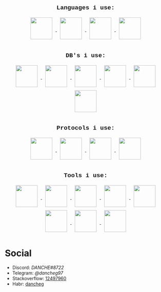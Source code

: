 
## <p  align="center" style="font-family:courier;font-size:90%" size=212px> Languages i use: </p> 


<p align="center">
<a href='https://go.dev/'>
<img go align="center" style="padding-left: 10px; padding-right: 10px; padding-bottom: 10px;" width="68px" height="68px" src="https://juststickers.in/wp-content/uploads/2016/07/go-programming-language.png" /> 
</a>
<a href='https://www.python.org/'>
<img python align="center" style="padding-left: 10px; padding-right: 10px; padding-bottom: 10px;" width="68px"  height="68px" src="https://upload.wikimedia.org/wikipedia/commons/thumb/c/c3/Python-logo-notext.svg/1200px-Python-logo-notext.svg.png" />
</a>
<a href='https://docs.microsoft.com/en-us/dotnet/csharp/'>
<img c# align="center" style="padding-left: 10px; padding-right: 10px; padding-bottom: 10px;" width="68px"  height="68px" src="https://static.wikia.nocookie.net/wikies/images/4/43/Logo-csharp.png/revision/latest?cb=20180617092325&path-prefix=ru" />
</a>
<a href='https://dart.dev/'>
<img dart align="center" style="padding-left: 10px; padding-right: 10px; padding-bottom: 10px;" width="68px"  height="68px" src="https://upload.wikimedia.org/wikipedia/commons/7/7e/Dart-logo.png" />
</a>
</p>

## <p  align="center" style="font-family:courier;font-size:90%" size=212px> DB's i use: </p> 

<p align="center">
<a href='https://dgraph.io/'>
<img dgraph align="center" style="padding-left: 10px; padding-right: 10px; padding-bottom: 10px;" width="68px"  height="68px" src="https://techcrunch.com/wp-content/uploads/2017/12/dgraph-mascot.png" />
</a>
<a href='https://redis.io/'>
<img redis align="center" style="padding-left: 10px; padding-right: 10px; padding-bottom: 10px;" width="68px"  height="68px" src="https://camo.githubusercontent.com/4050472d0036e02ed3805e8329474f062eac6ae847ca0ac107d4889fa778711a/68747470733a2f2f6973332d73736c2e6d7a7374617469632e636f6d2f696d6167652f7468756d622f507572706c653132342f76342f31372f63642f61322f31376364613261302d623634312d633364302d336432322d3134313730346134306565662f49636f6e2e706e672f313230307836333062622e706e67" />
</a>
<a href='https://www.postgresql.org/'>
<img postgres align="center" style="padding-left: 10px; padding-right: 10px; padding-bottom: 10px;" width="68px"  height="68px" src="https://upload.wikimedia.org/wikipedia/commons/thumb/2/29/Postgresql_elephant.svg/1200px-Postgresql_elephant.svg.png" />
</a>
<a href='https://www.mongodb.com/'>
<img mongo align="center" style="padding-left: 10px; padding-right: 10px; padding-bottom: 10px;" width="68px"  height="68px" src="https://emanueleciriachi.net/wp-content/uploads/2019/01/logo-mongodb-png-mongodb-logo-png-400.png" />
</a>
<a href='https://github.com/google/leveldb'>
<img leveldb align="center" style="padding-left: 10px; padding-right: 10px; padding-bottom: 10px;" width="68px"  height="68px" src="https://cdn.freebiesupply.com/logos/large/2x/leveldb-logo-png-transparent.png" />
</a>
<a href='https://github.com/blevesearch/bleve'>
<img bleve align="center" style="padding-left: 10px; padding-right: 10px; padding-bottom: 10px;" width="68px"  height="68px" src="https://avatars.githubusercontent.com/u/8562608?s=280&v=4" />
</a>
</p>

## <p  align="center" style="font-family:courier;font-size:90%" size=212px> Protocols i use: </p> 

<p align="center">
<a href='https://graphql.org/'>
<img graphql align="center" style="padding-left: 10px; padding-right: 10px; padding-bottom: 10px;" width="68px"  height="68px" src="https://upload.wikimedia.org/wikipedia/commons/thumb/1/17/GraphQL_Logo.svg/2048px-GraphQL_Logo.svg.png" />
</a>
<a href='https://grpc.io/'>
<img rest align="center" style="padding-left: 10px; padding-right: 10px; padding-bottom: 10px;" width="68px"  height="68px" src="https://i1.wp.com/techxposer.com/wp-content/uploads/2019/12/grpc-icon.png?fit=626%2C664" />
</a>
<a href='https://swagger.io/'>
<img grpc align="center" style="padding-left: 10px; padding-right: 10px; padding-bottom: 10px;" width="68px"  height="68px" src="https://www.drupal.org/files/project-images/rain-drop-hi.png" />
</a>
<a href='https://www.ibm.com/docs/ru/rsas/7.5.0?topic=standards-soap'>
<img soap align="center" style="padding-left: 10px; padding-right: 10px; padding-bottom: 10px;" width="68px"  height="68px" src="https://www.elastic.io/wp-content/themes/x-child-onix/images/for-connectors/soap.png" />
</p>
</a>


## <p  align="center" style="font-family:courier;font-size:90%" size=212px> Tools i use: </p> 

<p align="center">
<a href='https://git-scm.com/'>
<img git align="center" style="padding-left: 10px; padding-right: 10px; padding-bottom: 10px;" width="68px"  height="68px" src="https://git-scm.com/images/logos/downloads/Git-Icon-1788C.png" />
</a>
<a href='https://www.docker.com/'>
<img docker align="center" style="padding-left: 10px; padding-right: 10px; padding-bottom: 10px;" width="68px"  height="68px" src="https://www.docker.com/sites/default/files/d8/2019-07/vertical-logo-monochromatic.png" />
</a>
<a href='https://kubernetes.io/'>
<img kuber align="center" style="padding-left: 10px; padding-right: 10px; padding-bottom: 10px;" width="68px"  height="68px" src="https://upload.wikimedia.org/wikipedia/commons/0/00/Kubernetes_%28container_engine%29.png" />
</a>
<a href='https://flutter.dev/'>
<img flutter align="center" style="padding-left: 10px; padding-right: 10px; padding-bottom: 10px;" width="68px"  height="68px" src="https://static.tildacdn.com/tild6634-3236-4237-b765-636562373338/flutter.svg" />
</a>
<a href='https://www.tensorflow.org/'>
<img tensorflow align="center" style="padding-left: 10px; padding-right: 10px; padding-bottom: 10px;" width="68px"  height="68px" src="https://upload.wikimedia.org/wikipedia/commons/thumb/2/2d/Tensorflow_logo.svg/1200px-Tensorflow_logo.svg.png" />
</a>
<a href='https://www.rabbitmq.com/'>
<img rabbitmq align="center" style="padding-left: 10px; padding-right: 10px; padding-bottom: 10px;" width="68px"  height="68px" src="https://jpadilla.github.io/rabbitmqapp/assets/img/icon.png" />
</a>
<a href='https://www.graylog.org/'>
<img graylog align="center" style="padding-left: 10px; padding-right: 10px; padding-bottom: 10px;" width="68px"  height="68px" src="https://cdn.freebiesupply.com/logos/large/2x/graylog-logo-png-transparent.png" />
</a>
<a href='https://www.elastic.co/'>
<img elastic align="center" style="padding-left: 10px; padding-right: 10px; padding-bottom: 10px;" width="68px"  height="68px" src="https://cdn.freebiesupply.com/logos/large/2x/elasticsearch-logo-png-transparent.png" />
</a>
</p>

# Social

- Discord: *DANCHE#8722*
- Telegram: *@dancheg97*
- Stackoverflow: [12497960](https://stackoverflow.com/users/12497960/danila-fominyh)
- Habr: [dancheg](https://habr.com/ru/users/dancheg/)
